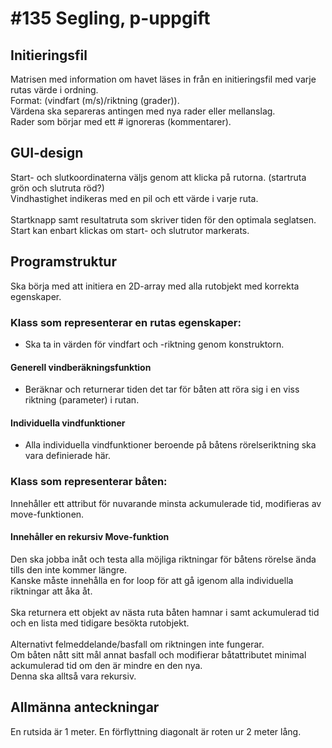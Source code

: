 # #135 Segling, p-uppgift

## Initieringsfil
Matrisen med information om havet läses in från en initieringsfil med varje rutas värde i ordning. \
Format: (vindfart (m/s)/riktning (grader)).\
Värdena ska separeras antingen med nya rader eller mellanslag. \
Rader som börjar med ett # ignoreras (kommentarer).

## GUI-design
Start- och slutkoordinaterna väljs genom att klicka på rutorna. (startruta grön och slutruta röd?)\
Vindhastighet indikeras med en pil och ett värde i varje ruta. \
\
Startknapp samt resultatruta som skriver tiden för den optimala seglatsen.\
Start kan enbart klickas om start- och slutrutor markerats.

## Programstruktur

Ska börja med att initiera en 2D-array med alla rutobjekt med korrekta egenskaper.

### Klass som representerar en rutas egenskaper:

- Ska ta in värden för vindfart och -riktning genom konstruktorn.

#### Generell vindberäkningsfunktion

- Beräknar och returnerar tiden det tar för båten att röra sig i en viss riktning (parameter) i rutan.

#### Individuella vindfunktioner
- Alla individuella vindfunktioner beroende på båtens rörelseriktning ska vara definierade här.

### Klass som representerar båten: 

Innehåller ett attribut för nuvarande minsta ackumulerade tid, modifieras av move-funktionen.

#### Innehåller en rekursiv Move-funktion

Den ska jobba inåt och testa alla möjliga riktningar för båtens rörelse ända tills den inte kommer längre.\
Kanske måste innehålla en for loop för att gå igenom alla individuella riktningar att åka åt.\
\
Ska returnera ett objekt av nästa ruta båten hamnar i samt ackumulerad tid och en lista med tidigare besökta rutobjekt.\
\
Alternativt felmeddelande/basfall om riktningen inte fungerar.\
Om båten nått sitt mål annat basfall och modifierar båtattributet minimal ackumulerad tid om den är mindre en den nya.\
Denna ska alltså vara rekursiv.



## Allmänna anteckningar
En rutsida är 1 meter. 
En förflyttning diagonalt är roten ur 2 meter lång.
